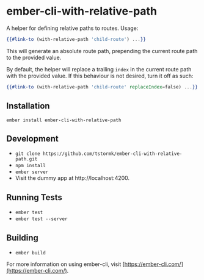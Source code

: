# ember-cli-with-relative-path

A helper for defining relative paths to routes. Usage:
```hbs
{{#link-to (with-relative-path 'child-route') ...}}
```

This will generate an absolute route path, prepending the current route path to the provided value.

By default, the helper will replace a trailing `index` in the current route path with the provided value. If this behaviour is not desired, turn it off as such:
```hbs
{{#link-to (with-relative-path 'child-route' replaceIndex=false) ...}}
```

Installation
------------------------------------------------------------------------------

```
ember install ember-cli-with-relative-path
```

## Development

* `git clone https://github.com/tstormk/ember-cli-with-relative-path.git`
* `npm install`
* `ember server`
* Visit the dummy app at http://localhost:4200.

## Running Tests

* `ember test`
* `ember test --server`

## Building

* `ember build`

For more information on using ember-cli, visit [https://ember-cli.com/](https://ember-cli.com/).
